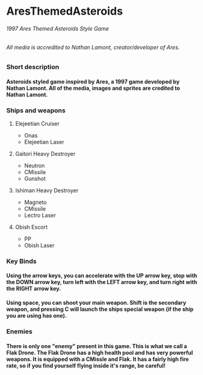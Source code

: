 # AresThemedAsteroids
###### 1997 Ares Themed Asteroids Style Game
###### All media is accredited to Nathan Lamont, creator/developer of Ares.

### Short description
#### Asteroids styled game inspired by Ares, a 1997 game developed by Nathan Lamont. All of the media, images and sprites are credited to Nathan Lamont. 

### Ships and weapons
1. Elejeetian Cruiser
   * Onas
   * Elejeetian Laser

2. Gaitori Heavy Destroyer
   * Neutron
   * CMissile
   * Gunshot

3. Ishiman Heavy Destroyer
   * Magneto
   * CMissile
   * Lectro Laser
4. Obish Escort
   * PP
   * Obish Laser

### Key Binds
#### Using the arrow keys, you can accelerate with the UP arrow key, stop with the DOWN arrow key, turn left with the LEFT arrow key, and turn right with the RIGHT arrow key.
#### Using space, you can shoot your main weapon. Shift is the secondary weapon, and pressing C will launch the ships special weapon (if the ship you are using has one).

### Enemies
#### There is only one "enemy" present in this game. This is what we call a Flak Drone. The Flak Drone has a high health pool and has very powerful weapons. It is equipped with a CMissle and Flak. It has a fairly high fire rate, so if you find yourself flying inside it's range, be careful!


